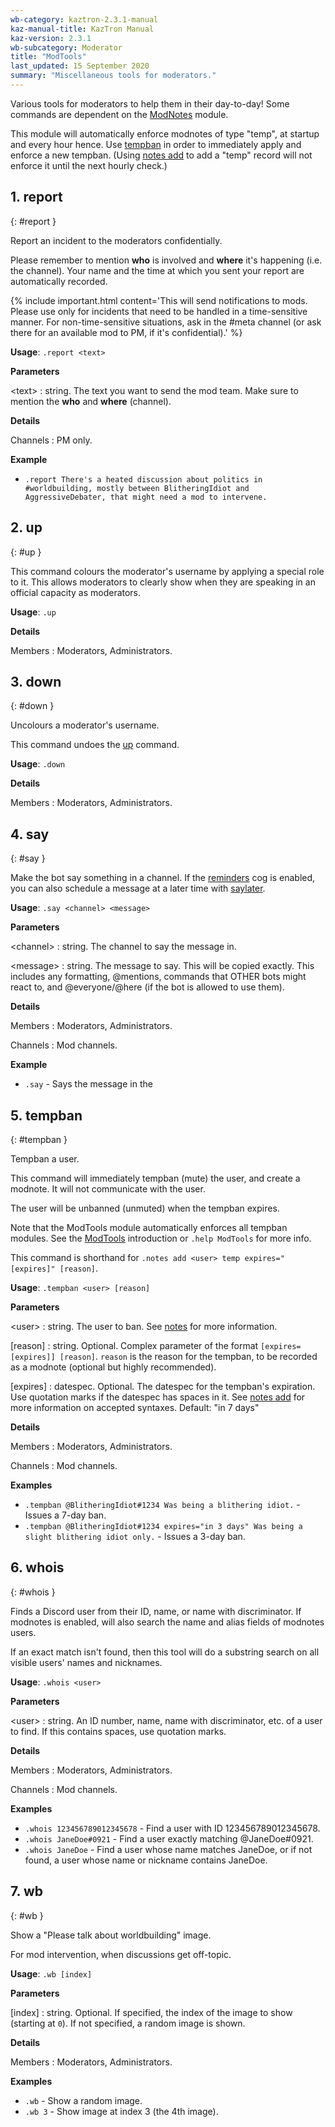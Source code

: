 ```yaml
---
wb-category: kaztron-2.3.1-manual
kaz-manual-title: KazTron Manual
kaz-version: 2.3.1
wb-subcategory: Moderator
title: "ModTools"
last_updated: 15 September 2020
summary: "Miscellaneous tools for moderators."
---
```


Various tools for moderators to help them in their day-to-day! Some commands are
dependent on the <a href="./modnotes.html">ModNotes</a> module.

This module will automatically enforce modnotes of type "temp", at startup and every hour
hence. Use <a href="./modtools.html#tempban">tempban</a> in order to immediately apply and enforce a new tempban. (Using
<a href="./modnotes.html#notes-add">notes add</a> to add a "temp" record will not enforce it until the next hourly check.)

## 1. report
{: #report }

Report an incident to the moderators confidentially.

Please remember to mention **who** is involved and **where** it's happening (i.e. the
channel). Your name and the time at which you sent your report are automatically
recorded.

{% include important.html content='This will send notifications to mods. Please use only for incidents that need
to be handled in a time-sensitive manner. For non-time-sensitive situations, ask in the
#meta channel (or ask there for an available mod to PM, if it&#x27;s confidential).' %}

**Usage**: `.report <text>`

**Parameters**

&lt;text&gt;
: string. The text you want to send the mod team. Make sure to mention the **who** and **where** (channel).




**Details**

Channels
: PM only.


**Example**

* `.report There's a heated discussion about politics in #worldbuilding, mostly between BlitheringIdiot and AggressiveDebater, that might need a mod to intervene.`

## 2. up
{: #up }

This command colours the moderator's username by applying a special role to it. This
allows moderators to clearly show when they are speaking in an official capacity as
moderators.

**Usage**: `.up`

**Details**

Members
: Moderators, Administrators.


## 3. down
{: #down }

Uncolours a moderator's username.

This command undoes the <a href="./modtools.html#up">up</a> command.

**Usage**: `.down`

**Details**

Members
: Moderators, Administrators.


## 4. say
{: #say }

Make the bot say something in a channel. If the <a href="./reminders.html">reminders</a> cog is enabled, you can also schedule a message at a later time with <a href="./reminders.html#saylater">saylater</a>.

**Usage**: `.say <channel> <message>`

**Parameters**

&lt;channel&gt;
: string. The channel to say the message in.


&lt;message&gt;
: string. The message to say. This will be copied exactly. This includes any formatting, @mentions, commands that OTHER bots might react to, and @everyone/@here (if the bot is allowed to use them).




**Details**

Members
: Moderators, Administrators.


Channels
: Mod channels.


**Example**

* `.say` - Says the message in the

## 5. tempban
{: #tempban }

Tempban a user.

This command will immediately tempban (mute) the user, and create a modnote. It will not
communicate with the user.

The user will be unbanned (unmuted) when the tempban expires.

Note that the ModTools module automatically enforces all tempban modules. See the
<a href="./modtools.html">ModTools</a> introduction or `.help ModTools` for more info.

This command is shorthand for `.notes add <user> temp expires="[expires]" [reason]`.

**Usage**: `.tempban <user> [reason]`

**Parameters**

&lt;user&gt;
: string. The user to ban. See <a href="./modnotes.html#notes">notes</a> for more information.


[reason]
: string. Optional. Complex parameter of the format `[expires=[expires]] [reason]`. `reason` is the reason for the tempban, to be recorded as a modnote (optional but highly recommended).


[expires]
: datespec. Optional. The datespec for the tempban's expiration. Use quotation marks if the datespec has spaces in it. See <a href="./modnotes.html#notes-add">notes add</a> for more information on accepted syntaxes. Default: "in 7 days"




**Details**

Members
: Moderators, Administrators.


Channels
: Mod channels.


**Examples**

* `.tempban @BlitheringIdiot#1234 Was being a blithering idiot.` - Issues a 7-day ban.
* `.tempban @BlitheringIdiot#1234 expires="in 3 days" Was being a slight blithering idiot only.` - Issues a 3-day ban.

## 6. whois
{: #whois }

Finds a Discord user from their ID, name, or name with discriminator. If modnotes is
enabled, will also search the name and alias fields of modnotes users.

If an exact match isn't found, then this tool will do a substring search on all visible
users' names and nicknames.

**Usage**: `.whois <user>`

**Parameters**

&lt;user&gt;
: string. An ID number, name, name with discriminator, etc. of a user to find. If this contains spaces, use quotation marks.




**Details**

Members
: Moderators, Administrators.


Channels
: Mod channels.


**Examples**

* `.whois 123456789012345678` - Find a user with ID 123456789012345678.
* `.whois JaneDoe#0921` - Find a user exactly matching @JaneDoe#0921.
* `.whois JaneDoe` - Find a user whose name matches JaneDoe, or if not found, a user whose name or nickname contains JaneDoe.

## 7. wb
{: #wb }

Show a "Please talk about worldbuilding" image.

For mod intervention, when discussions get off-topic.

**Usage**: `.wb [index]`

**Parameters**

[index]
: string. Optional. If specified, the index of the image to show (starting at `0`). If not specified, a random image is shown.




**Details**

Members
: Moderators, Administrators.


**Examples**

* `.wb` - Show a random image.
* `.wb 3` - Show image at index 3 (the 4th image).